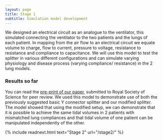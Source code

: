 ```yaml
---
layout: page
title: Stage 1
subtitle: Simulation model development
---
```


We designed an electrical circuit as an analogue to the ventilator, this simulated connecting the ventilator to the two patients and the lungs of each patient. In mapping from the air flow to an electrical circuit we equate volume to charge, flow to current, pressure to voltage, resistance to resistance and compliance to capacitance. We will use this model to test the splitter in various different configurations and can simulate varying physiology and disease process (varying compliance/ resistance) in the 2 lung models.

### Results so far

You can read the [pre-print of our paper](http://www.medrxiv.org/content/10.1101/2020.04.07.20056309v1),
submitted to Royal Society of Science for peer review. 
We used this model to demonstrate use of both the previously suggested basic Y connector splitter and our modified splitter. The model showed that using the modified setup, we can demonstrate that it is possible to achieve the same tidal volumes in 2 patients with mismatched lung compliances and that tidal volume of one patient can be manipulated independently of the other.

{% include readnext.html text="Stage 2" url="/stage2/" %}

